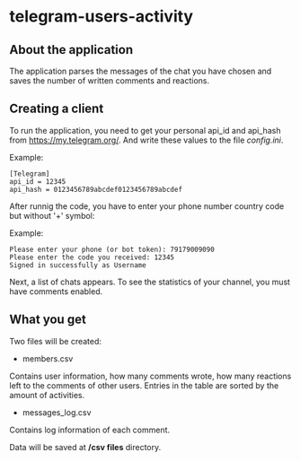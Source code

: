 # telegram-users-activity
## About the application
The application parses the messages of the chat you have chosen and saves the number of written comments and reactions.
## Creating a client
To run the application, you need to get your personal api_id and api_hash from https://my.telegram.org/. And write these values ​​to the file *config.ini*.

Example:
```
[Telegram]
api_id = 12345
api_hash = 0123456789abcdef0123456789abcdef
```
After runnig the code, you have to enter your phone number country code but without '+' symbol:

Example:
```
Please enter your phone (or bot token): 79179009090
Please enter the code you received: 12345
Signed in successfully as Username
```
Next, a list of chats appears. To see the statistics of your channel, you must have comments enabled.

## What you get
Two files will be created: 
*  members.csv
  
Сontains user information, how many comments wrote, how many reactions left to the comments of other users. Entries in the table are sorted by the amount of activities.
*  messages_log.csv

Contains log information of each comment.

Data will be saved at **/csv files** directory.
